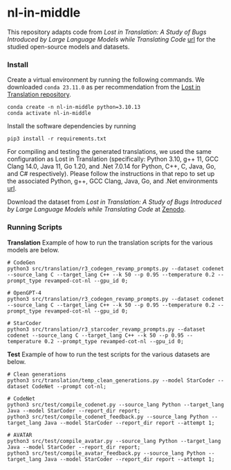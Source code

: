 # nl-in-middle

This repository adapts code from *Lost in Translation: A Study of Bugs Introduced by Large Language Models while Translating Code* [url](https://github.com/Intelligent-CAT-Lab/PLTranslationEmpirical?tab=readme-ov-file) for the studied open-source models and datasets.

### Install
Create a virtual environment by running the following commands. We downloaded `conda 23.11.0` as per recommendation from the [Lost in Translation repository](https://github.com/Intelligent-CAT-Lab/PLTranslationEmpirical?tab=readme-ov-file).

```
conda create -n nl-in-middle python=3.10.13
conda activate nl-in-middle
```

Install the software dependencies by running

```
pip3 install -r requirements.txt
```

For compiling and testing the generated translations, we used the same configuration as Lost in Translation (specifically: Python 3.10, g++ 11, GCC Clang 14.0, Java 11, Go 1.20, and .Net 7.0.14 for Python, C++, C, Java, Go, and C# respectively). Please follow the instructions in that repo to set up the associated Python, g++, GCC Clang, Java, Go, and .Net environments [url](https://github.com/Intelligent-CAT-Lab/PLTranslationEmpirical?tab=readme-ov-file).

Download the dataset from *Lost in Translation: A Study of Bugs Introduced by Large Language Models while Translating Code* at [Zenodo](https://zenodo.org/doi/10.5281/zenodo.8190051). 


### Running Scripts
**Translation**
Example of how to run the translation scripts for the various models are below.
```
# CodeGen
python3 src/translation/r3_codegen_revamp_prompts.py --dataset codenet --source_lang C --target_lang C++ --k 50 --p 0.95 --temperature 0.2 --prompt_type revamped-cot-nl --gpu_id 0;

# OpenGPT-4
python3 src/translation/r3_codegen_revamp_prompts.py --dataset codenet --source_lang C --target_lang C++ --k 50 --p 0.95 --temperature 0.2 --prompt_type revamped-cot-nl --gpu_id 0;

# StarCoder
python3 src/translation/r3_starcoder_revamp_prompts.py --dataset codenet --source_lang C --target_lang C++ --k 50 --p 0.95 --temperature 0.2 --prompt_type revamped-cot-nl --gpu_id 0;
```

**Test**
Example of how to run the test scripts for the various datasets are below.
```
# Clean generations
python3 src/translation/temp_clean_generations.py --model StarCoder --dataset CodeNet --prompt cot-nl;

# CodeNet 
python3 src/test/compile_codenet.py --source_lang Python --target_lang Java --model StarCoder --report_dir report;
python3 src/test/compile_codenet_feedback.py --source_lang Python --target_lang Java --model StarCoder --report_dir report --attempt 1;

# AVATAR
python3 src/test/compile_avatar.py --source_lang Python --target_lang Java --model StarCoder --report_dir report;
python3 src/test/compile_avatar_feedback.py --source_lang Python --target_lang Java --model StarCoder --report_dir report --attempt 1;
```
